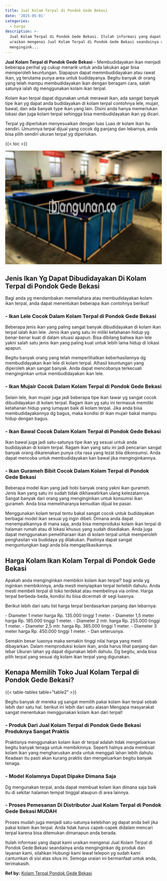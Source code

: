 ```yaml
---
title: Jual Kolam Terpal di Pondok Gede Bekasi
date: '2025-05-01'
categories:
  - harga
description: >-
  Jual Kolam Terpal di Pondok Gede Bekasi. Itulah informasi yang dapat kami
  uraikan mengenai Jual Kolam Terpal di Pondok Gede Bekasi seandainya anda
  mengingink...
---
```


**Jual Kolam Terpal di Pondok Gede Bekasi** – Membudidayakan ikan menjadi beberapa perihal yg cukup menarik untuk anda lakukan agar bisa memperoleh keuntungan. Siapapun dapat memmbudidayakan atau rawat ikan, yg terutama punya area untuk budidayanya. Begitu banyak dr orang yang telah mampu membudidayakan ikan dengan beragam cara, salah satunya ialah dg menggunakan kolam ikan terpal.

Kolam ikan terpal dapat digunakan untuk merawat ikan, ada sangat banyak tipe ikan yg dapat anda budidayakan di kolam terpal contohnya lele, mujair, bawal, dan ada banyak type ikan yang lain. Disini anda hanya memerlukan lokasi dan juga kolam terpal sehingga bisa membudidayakan ikan yg dicari.

Terpal yg diperlukan menyesuaikan dengan luas Luas dr kolam ikan itu sendiri. Umumnya terpal dijual yang cocok dg panjang dan lebarnya, anda bisa pilih sendiri ukuran terpal yg diperlukan.

{{< toc >}}

![Jual Kolam Terpal di Pondok Gede Bekasi](/images/jual-kolam-terpal-20.png)

## Jenis Ikan Yg Dapat Dibudidayakan Di Kolam Terpal di Pondok Gede Bekasi

Bagi anda yg mendambakan memeliahara atau membudidayakan kolam ikan terpal, anda dapat menentukan beberapa ikan contohnya berikut!

### \- Ikan Lele Cocok Dalam Kolam Terpal di Pondok Gede Bekasi

Beberapa jenis ikan yang paling sangat banyak dibudidayakan di kolam ikan terpal ialah ikan lele. Jenis ikan yang satu ini miliki ketahanan hidup yg benar-benar kuat di dalam situasi apapun. Bisa dibilang bahwa ikan lele yakni salah satu jenis ikan yang paling kuat untuk lebih lama hidup di lokasi apapun.

Begitu banyak orang yang telah memperlihatkan keberhasilannya dg membudidayakan ikan lele di kolam terpal. Alhasil keuntungan yang diperoleh akan sangat banyak. Anda dapat mencobanya terkecuali menginginkan untuk membudidayakan ikan lele.

### \- Ikan Mujair Cocok Dalam Kolam Terpal di Pondok Gede Bekasi

Selain lele, ikan mujair juga jadi beberapa tipe ikan tawar yg sangat cocok dibudidayakan di kolam terpal. Ragam ikan yg satu ini termasuk memiliki ketahanan hidup yang lumayan baik di kolam terpal. Jika anda bisa membudidayakannya dg bagus, maka kondisi dr ikan mujair bakal mampu hidup dengan bagus.

### \- Ikan Bawal Cocok Dalam Kolam Terpal di Pondok Gede Bekasi

Ikan bawal juga jadi satu-satunya tipe ikan yg sesuai untuk anda budidayakan di kolam terpal. Ragam ikan yang satu ini jadi pencarian sangat banyak orang dikarenakan punya cita rasa yang lezat bila dikonsumsi. Anda dapat mencoba untuk membudidayakan kan bawal jika menginginkannya.

### \- Ikan Gurameh Bibit Cocok Dalam Kolam Terpal di Pondok Gede Bekasi

Beberapa model ikan yang jadi hobi banyak orang yakni ikan gurameh. Jenis ikan yang satu ini sudah tidak dikhawatirkan ulang kelezatannya. Sangat banyak dari orang yang menginginkan untuk konsumsi ikan gurameh. Anda bisa memeliharanya kemudian dijual ke pasar.

Menggunakan kolam terpal tentu bakal sangat cocok untuk budidayakan berbagai model ikan sesuai yg ingin dibeli. Dimana anda dapat menempatkannya di mana saja, anda bisa memproduksi kolam ikan terpal di halaman rumah atau di lokasi khusus yang sudah disediakan. Anda juga dapat menggunakan pemeliharaan ikan di kolam terpal untuk memperoleh penghasilan via budidaya yg dilakukan. Pastinya dapat sangat menguntungkan bagi anda bila mengaplikasikannya.

## Harga Kolam Ikan Kolam Terpal di Pondok Gede Bekasi

Apakah anda menginginkan membikin kolam ikan terpal? bagi anda yg inginkan membikinnya, anda mesti menyiapkan terpal terlebih dahulu. Anda mesti membeli terpal di toko terdekat atau membelinya via online. Harga terpal berbeda-beda, kondisi itu bisa dicermati dr segi luasnya.

Berikut lebih dari satu list harga terpal berdasarkan panjang dan lebarnya:

\- Diameter 1 meter harga Rp. 135.000 tinggi 1 meter. - Diameter 1,5 meter harga Rp. 185.000 tinggi 1 meter. - Diameter 2 mtr. harga Rp. 255.000 tinggi 1 meter. - Diameter 2,5 mtr. harga Rp. 385.000 tinggi 1 meter. - Diameter 3 meter harga Rp. 450.000 tinggi 1 meter. - Dan seterusnya.

Semakin besar luasnya maka semakin tinggi nilai harga yang mesti dibayarkan. Dalam memproduksi kolam ikan, anda harus lihat panjang dan lebar Ukuran lahan yg dapat digunakan lebih dahulu. Dg begitu, anda bisa pilih terpal yang sesuai dg kolam ikan terpal yang digunakan.

## Kenapa Memilih Toko Jual Kolam Terpal di Pondok Gede Bekasi?

{{< table-tables table="table2" >}}

Begitu banyak dr mereka yg sangat memilih pakai kolam ikan terpal sebab lebih dari satu hal. berikut ini lebih dari satu alasan Mengapa masyarakat sangat menentukan menggunakan kolam ikan dari terpal!

### \- Produk Dari Jual Kolam Terpal di Pondok Gede Bekasi Produknya Sangat Praktis

Praktisnya menggunakan kolam ikan dr terpal adalah tidak mengeluarkan begitu banyak tenaga untuk membikinnya. Seperti halnya anda membuat kolam ikan yang mengharuskan anda untuk menggali lahan lebih dahulu. Keadaan itu pasti akan kurang praktis dan mengeluarkan begitu banyak tenaga.

### \- Model Kolamnya Dapat Dipake Dimana Saja

Dg mengunakan terpal, anda dapat membuat kolam ikan dimana saja baik itu di sekitar halaman tempat tinggal ataupun di area lainnya.

### \- Proses Pemesanan Di Distributor Jual Kolam Terpal di Pondok Gede Bekasi MUDAH

Proses mudah juga menjadi satu-satunya kelebihan yg dapat anda beli jika pakai kolam ikan terpal. Anda tidak harus capek-capek didalam mencari terpal karena bisa ditemukan dimanapun anda berada.

Itulah informasi yang dapat kami uraikan mengenai Jual Kolam Terpal di Pondok Gede Bekasi seandainya anda menginginkan dg produk dan layanan kami, silahkan Hubungi kami lewat telepon yg sudah kami cantumkan di sisi atas situs ini. Semoga uraian ini bermanfaat untuk anda, terimakasih.

**Ref by:** [Kolam Terpal Pondok Gede Bekasi](https://id.wikipedia.org/wiki/Kolam)
